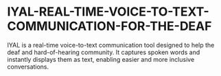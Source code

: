 # IYAL-REAL-TIME-VOICE-TO-TEXT-COMMUNICATION-FOR-THE-DEAF
IYAL is a real-time voice-to-text communication tool designed to help the deaf and hard-of-hearing community. It captures spoken words and instantly displays them as text, enabling easier and more inclusive conversations.
